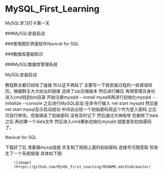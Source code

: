 # MySQL_First_Learning
MySQL学习打卡第一天

###MySQL安装启动

###使用图形界面软件Navicat for SQL

###数据库基础知识

###MySQL数据库管理系统

MySQL安装启动

教程群主都已经给了链接 所以这不再贴了 主要写一下我安装过程的一些错误经历。根据群主大大给出的链接 选择了zip压缩版本 然后进行解压 再用管理员身份进入cmd找到bin目录 开始注册mysqld --install mysql8再进行初始化mysqld --initialize --console 之后进行MySQL启动 在命令行输入 net start mysqld 然后是net start mysql显示启动成功 中间会出现一个初始密码用这个作为登入密码 之后可自行修改。但我搞丢了初始密码 没有及时记下 然后通过大神指导 在删除了data之后 再创建一个data文件 然后进入cmd重新初始化mysqld 就能拿到初始密码了。

Navicat for SQL

下载好了后 准备跟mysql连接 并复制了刚刚上面的初始密码 连接号可随意取 但发生了一个系统报错 具体如下图


        ![image]
        (https://github.com/MySQL_First_Learning/README.md/blob/master/

